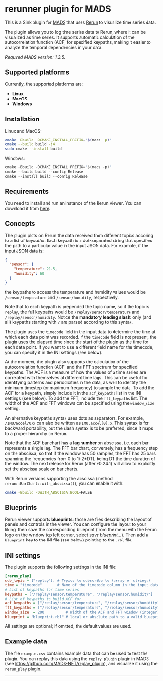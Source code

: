 # rerunner plugin for MADS

This is a Sink plugin for [MADS](https://github.com/MADS-NET/MADS) that uses [Rerun](https://www.rerun.io/) to visualize time series data.

The plugin allows you to log time series data to Rerun, where it can be visualized as time series. It supports automatic calculation of the autocorrelation function (ACF) for specified keypaths, making it easier to analyze the temporal dependencies in your data.

*Required MADS version: 1.3.5.*


## Supported platforms

Currently, the supported platforms are:

* **Linux** 
* **MacOS**
* **Windows**


## Installation

Linux and MacOS:

```bash
cmake -Bbuild -DCMAKE_INSTALL_PREFIX="$(mads -p)"
cmake --build build -j4
sudo cmake --install build
```

Windows:

```powershell
cmake -Bbuild -DCMAKE_INSTALL_PREFIX="$(mads -p)"
cmake --build build --config Release
cmake --install build --config Release
```

## Requirements

You need to install and run an instance of the Rerun viewer. You can download it from [here](https://rerun.io/docs/getting-started/installing-viewer#installing-the-viewer).


## Concepts

The plugin plots on Rerun the data received from different topics accoring to a list of *keypaths*. Each keypath is a dot-separated string that specifies the path to a particular value in the input JSON data. For example, if the input JSON data is: 

```json
{
  "sensor": {
    "temperature": 22.5,
    "humidity": 60
  }
}
```

the keypaths to access the temperature and humidity values would be `/sensor/temperature` and `/sensor/humidity`, respectively.

Note that to each keypath is prepended the topic name, so if the topic is `replay`, the full keypaths would be `/replay/sensor/temperature` and `/replay/sensor/humidity`. Notice the **mandatory leading slash**: only (and all) keypaths starting with `/` are parsed according to this syntax.

The plugin uses the `timecode` field in the input data to determine the time at which each data point was recorded. If the `timecode` field is not present, the plugin uses the elapsed time since the start of the plugin as the time for each data point. If you want to use a different field name for the timecode, you can specify it in the INI settings (see below).

At the moment, the plugin also supports the calculation of the autocorrelation function (ACF) and the FFT spectrum for specified keypaths. The ACF is a measure of how the values of a time series are correlated with themselves at different time lags. This can be useful for identifying patterns and periodicities in the data, as well to identify the minimum timestep (or maximum frequency) to sample the data. To add the ACF for a keypath, simply include it in the `acf_keypaths` list in the INI settings (see below). To add the FFT, include the `fft_keypaths` list. The width of the ACF and FFT windows can be specified using the `window_size` setting.

An alternative keypaths syntax uses dots as separators. For example, `/IMU/accel/0/x` can also be written as `IMU.accel[0].x`. This syntax is for backward portability, but the slash syntax is to be preferred, since it maps to a proper hierarchy on Rerun.

Note that the ACF bar chart has a **lag number** on abscissa, i.e. each bar represents a single lag. The FFT bar chart, conversely, has a frequency step on the abscissa, so that if the window has 50 samples, the FFT has 25 bars spanning the frequencies from 0 to 1/(2*DT), being DT the time duration of the window. The next release for Rerun (after v0.24.1) will allow to explicitly set the abscissa scale on bar charts.

With Rerun versions supporting the abscissa (method `rerun::BarChart::with_abscissa()`), you can enable it with:

```bash
cmake -Bbuild -DWITH_ABSCISSA:BOOL=FALSE
```

## Blueprints

Rerun viewer supports **blueprints**: those are files describing the layout of panels and controls in the viewer. You can configure the layout to your liking, then save the corresponding blueprint (from the menu with the Rerun logo on the window top left corner, select *save blueprint...*). Then add a `blueprint` key to the INI file (see below) pointing to the `.rbl` file.


## INI settings

The plugin supports the following settings in the INI file:

```ini
[rerun_play]
sub_topic = ["replay"]. # Topics to subscribe to (array of strings)
time = "timecode"       # Name of the timecode column in the input data (string)
# List of keypaths for time series
keypaths = ["/replay/sensor/temperature", "/replay/sensor/humidity"]
# List of keypaths to build ACF for
acf_keypaths = ["/replay/sensor/temperature", "/replay/sensor/humidity"]
fft_keypaths = ["/replay/sensor/temperature", "/replay/sensor/humidity"]
window_size  = 200          # Width of the ACF and FFT window (integer)
blueprint = "blueprint.rbl" # local or absolute path to a valid blueprint
```

All settings are optional; if omitted, the default values are used.


## Example data

The file `example.csv` contains example data that can be used to test the plugin. You can replay this data using the `replay_plugin` plugin in MADS (see <https://github.com/MADS-NET/replay_plugin>), and visualize it using the `rerun_play` plugin.

---